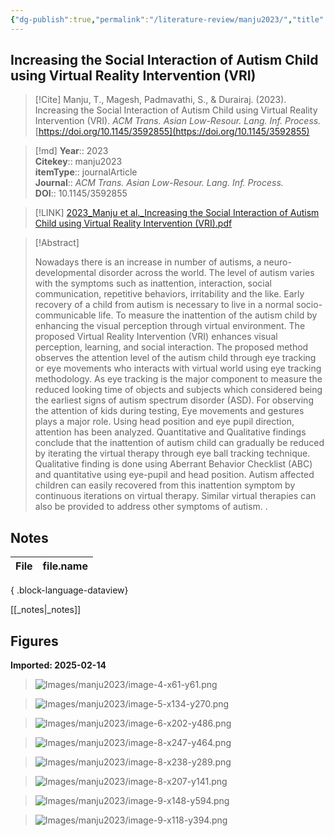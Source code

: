 ```yaml
---
{"dg-publish":true,"permalink":"/literature-review/manju2023/","title":"Increasing the Social Interaction of Autism Child using Virtual Reality Intervention (VRI)","tags":["TSASDtoread"]}
---
```



## Increasing the Social Interaction of Autism Child using Virtual Reality Intervention (VRI)

> [!Cite]
> Manju, T., Magesh, Padmavathi, S., & Durairaj. (2023). Increasing the Social Interaction of Autism Child using Virtual Reality Intervention (VRI). _ACM Trans. Asian Low-Resour. Lang. Inf. Process._ [https://doi.org/10.1145/3592855](https://doi.org/10.1145/3592855)


>[!md]
> **Year**:: 2023   
> **Citekey**:: manju2023  
> **itemType**:: journalArticle  
> **Journal**:: *ACM Trans. Asian Low-Resour. Lang. Inf. Process.*  
> **DOI**:: 10.1145/3592855    

> [!LINK] 
> [2023_Manju et al._Increasing the Social Interaction of Autism Child using Virtual Reality Intervention (VRI).pdf](zotero://select/library/items/9YMRFF85)

> [!Abstract]
>
> Nowadays there is an increase in number of autisms, a neuro-developmental disorder across the world. The level of autism varies with the symptoms such as inattention, interaction, social communication, repetitive behaviors, irritability and the like. Early recovery of a child from autism is necessary to live in a normal socio-communicable life. To measure the inattention of the autism child by enhancing the visual perception through virtual environment. The proposed Virtual Reality Intervention (VRI) enhances visual perception, learning, and social interaction. The proposed method observes the attention level of the autism child through eye tracking or eye movements who interacts with virtual world using eye tracking methodology. As eye tracking is the major component to measure the reduced looking time of objects and subjects which considered being the earliest signs of autism spectrum disorder (ASD). For observing the attention of kids during testing, Eye movements and gestures plays a major role. Using head position and eye pupil direction, attention has been analyzed. Quantitative and Qualitative findings conclude that the inattention of autism child can gradually be reduced by iterating the virtual therapy through eye ball tracking technique. Qualitative finding is done using Aberrant Behavior Checklist (ABC) and quantitative using eye-pupil and head position. Autism affected children can easily recovered from this inattention symptom by continuous iterations on virtual therapy. Similar virtual therapies can also be provided to address other symptoms of autism.
>.
> 


## Notes

| File | file.name |
| ---- | --------- |

{ .block-language-dataview}

[[_notes\|_notes]]

## Figures

**Imported: 2025-02-14**

> ![Images/manju2023/image-4-x61-y61.png](/img/user/Images/manju2023/image-4-x61-y61.png)

> ![Images/manju2023/image-5-x134-y270.png](/img/user/Images/manju2023/image-5-x134-y270.png)

> ![Images/manju2023/image-6-x202-y486.png](/img/user/Images/manju2023/image-6-x202-y486.png)

> ![Images/manju2023/image-8-x247-y464.png](/img/user/Images/manju2023/image-8-x247-y464.png)

> ![Images/manju2023/image-8-x238-y289.png](/img/user/Images/manju2023/image-8-x238-y289.png)

> ![Images/manju2023/image-8-x207-y141.png](/img/user/Images/manju2023/image-8-x207-y141.png)

> ![Images/manju2023/image-9-x148-y594.png](/img/user/Images/manju2023/image-9-x148-y594.png)

> ![Images/manju2023/image-9-x118-y394.png](/img/user/Images/manju2023/image-9-x118-y394.png)